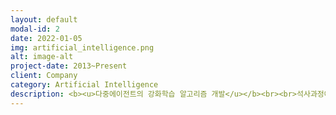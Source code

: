 ```yaml
---
layout: default
modal-id: 2
date: 2022-01-05
img: artificial_intelligence.png
alt: image-alt
project-date: 2013~Present
client: Company
category: Artificial Intelligence
description: <b><u>다중에이전트의 강화학습 알고리즘 개발</u></b><br><br>석사과정에서 강화학습 제어이론에 대해서 연구하였습니다. Single-agent에 대한 수렴성이 증명된 Q-learning 알고리즘을 Multi-agent 조건의 강화학습 알고리즘으로 확장하였고, 해당 알고리즘이 최적의 솔루션에 수렴한다는 내용을 수학적으로 증명하여 논문을 출간하였습니다. <br><br>뿐만 아니라, 두 대의 로봇이 거리를 유지하며 Goal 지점까지 이동하는 실험을 통해서, 제안한 Multiagent Q-learning 알고리즘이 성공적으로 동작하는 것을 확인하였습니다.<br><br>• 개발언어<br>Visual Studio 2005 C/C++, MFC, Pioneer Robot SDK, OpenCV, Ultrasonic Satellite, MATLAB<br><br><center><img src="https://user-images.githubusercontent.com/18140805/149155700-c76a46d0-0d4f-4a62-91b0-27d2eda052d6.png"><br><br><img src="/img/portfolio/rl-matlab.gif"><img src="/img/portfolio/rl-exp.gif"></center><br><br><b><u>NUKEYMED - 백내장 사진을 구분하기 위한 CNN 개발</u></b><br><br>삼성병원 해커톤에서는 백내장을 구분하기 위한 진단 기능을 제안하였습니다. 당시 삼성병원의 데이터를 쓸 수 있다는 장점을 활용하여, CNN 네트워크를 기반으로 regression 형태로 결과값을 출력하여 백내장이 맞는지/아닌지를 추정하는 딥러닝 알고리즘과 이를 확인하기 위한 WPF 기반의 UI를 개발하였습니다. 결과적으로 80%의 확률로 안저 이미지의 백내장 발생여부를 예측할 수 있었습니다.<br><br><b><u>Deep Learning 어플리케이션 개발</u></b><br><br>현재 직장에서는 Yolo를 이용한 Object detection, 3D U-net을 이용한 Semantic segmentation과 CycleGAN을 이용한 Style Transfer에 대한 연구를 진행중에 있습니다. 뿐만 아니라, OpenVINO와 TensorRT를 이용한 제품을 위한 Inference까지 가능도 함께 사용하고 있습니다.
---
```

